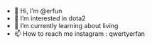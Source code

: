 - 👋 Hi, I’m @erfun
- 👀 I’m interested in dota2
- 🌱 I’m currently learning about living
- 📫 How to reach me 
  instagram : qwertyerfan 

<!---
erfun7 is a ✨ special ✨ repository because its `README.md` (this file) appears on your GitHub profile.
You can click the Preview link to take a look at your changes.
--->
